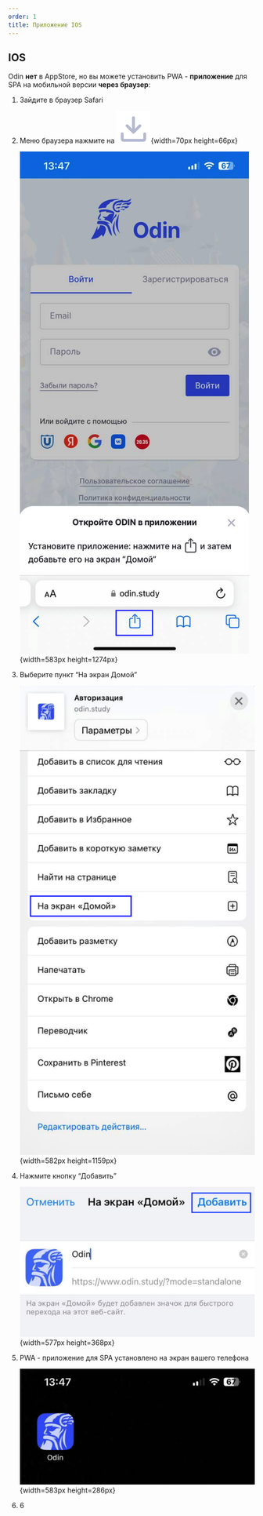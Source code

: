 ```yaml
---
order: 1
title: Приложение IOS
---
```


## IOS

Odin **нет** в AppStore, но вы можете установить PWA - **приложение** для SPA на мобильной версии **через браузер**:

1. Зайдите в браузер Safari

2. Меню браузера нажмите на ![](./_index-3.png){width=70px height=66px}

   ![](./_index-2.png){width=583px height=1274px}

3. Выберите пункт “На экран Домой”

   ![](./_index-4.png){width=582px height=1159px}

4. Нажмите кнопку “Добавить”

   ![](./_index-5.png){width=577px height=368px}

5. PWA - приложение для SPA установлено на экран вашего телефона

   ![](./_index-6.png){width=583px height=286px}

6. 6